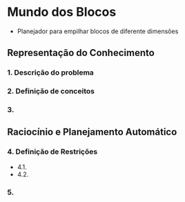 # Mundo dos Blocos
- Planejador para empilhar blocos de diferente dimensões

## Representação do Conhecimento

### 1. Descrição do problema

### 2. Definição de conceitos

### 3. 

## Raciocínio e Planejamento Automático

### 4. Definição de Restrições
   - 4.1.
   - 4.2.

### 5.

   
